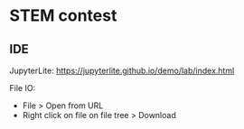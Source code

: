 # STEM contest

## IDE

JupyterLite: https://jupyterlite.github.io/demo/lab/index.html

File IO:

- File > Open from URL
- Right click on file on file tree > Download
